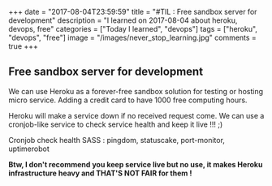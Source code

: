 +++
date = "2017-08-04T23:59:59"
title = "#TIL : Free sandbox server for development"
description = "I learned on 2017-08-04 about heroku, devops, free"
categories = ["Today I learned", "devops"]
tags = ["heroku", "devops", "free"]
image = "/images/never_stop_learning.jpg"
comments = true
+++



## Free sandbox server for development

We can use Heroku as a forever-free sandbox solution for testing or hosting micro service. Adding a credit card to have 1000 free computing hours.

Heroku will make a service down if no received request come. We can use a cronjob-like service to check service health and keep it live !!! ;)

Cronjob check health SASS : pingdom, statuscake, port-monitor, uptimerobot

**Btw, I don't recommend you keep service live but no use, it makes Heroku infrastructure heavy and THAT'S NOT FAIR for them !**
